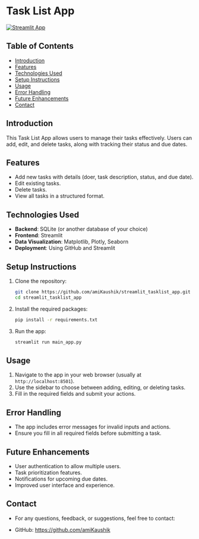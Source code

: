 # Task List App
<a href="https://kashiekay-apptasklistapp-vnauntoopa4wjdqi8yi2ws.streamlit.app/" target="_blank">
  <img src="https://streamlit.io/images/brand/streamlit-logo-primary-colormark-lighttext.png" alt="Streamlit App">
</a>


## Table of Contents
- [Introduction](#introduction)
- [Features](#features)
- [Technologies Used](#technologies-used)
- [Setup Instructions](#setup-instructions)
- [Usage](#usage)
- [Error Handling](#error-handling)
- [Future Enhancements](#future-enhancements)
- [Contact](#contact)

## Introduction
This Task List App allows users to manage their tasks effectively. Users can add, edit, and delete tasks, along with tracking their status and due dates.

## Features
- Add new tasks with details (doer, task description, status, and due date).
- Edit existing tasks.
- Delete tasks.
- View all tasks in a structured format.

## Technologies Used
- **Backend**: SQLite (or another database of your choice)
- **Frontend**: Streamlit
- **Data Visualization**: Matplotlib, Plotly, Seaborn
- **Deployment**: Using GitHub and Streamlit

## Setup Instructions
1. Clone the repository:
   ```bash
   git clone https://github.com/amiKaushik/streamlit_tasklist_app.git
   cd streamlit_tasklist_app
   ```

2. Install the required packages:
   ```bash
   pip install -r requirements.txt
   ```

3. Run the app:
   ```bash
   streamlit run main_app.py
   ```
## Usage
1. Navigate to the app in your web browser (usually at `http://localhost:8501`).
2. Use the sidebar to choose between adding, editing, or deleting tasks.
3. Fill in the required fields and submit your actions.

## Error Handling
- The app includes error messages for invalid inputs and actions.
- Ensure you fill in all required fields before submitting a task.

## Future Enhancements
- User authentication to allow multiple users.
- Task prioritization features.
- Notifications for upcoming due dates.
- Improved user interface and experience.

## Contact
- For any questions, feedback, or suggestions, feel free to contact:

- GitHub: https://github.com/amiKaushik
